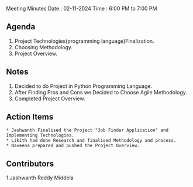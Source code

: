Meeting Minutes
Date : 02-11-2024
Time : 6:00 PM to 7:00 PM

## Agenda
1. Project Technologies(programming language)Finalization.
2. Choosing Methodology.
3. Project Overview.

## Notes
1. Decided to do Project in Python Programming Language. 
2. After Finding Pros and Cons we Decided to Choose Agile Methodology.
3. Completed Project Overview.

## Action Items
    * Jashwanth Finalised the Project "Job Finder Application" and Implementing Technologies.
    * Likith had done Research and finalised Methodology and process. 
    * Naveena prepared and pushed the Project Overview.

## Contributors
1.Jashwanth Reddy Middela